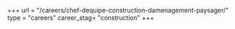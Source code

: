 +++
url = "/careers/chef-dequipe-construction-damenagement-paysager/"
type = "careers"
career_stag= "construction"
+++
